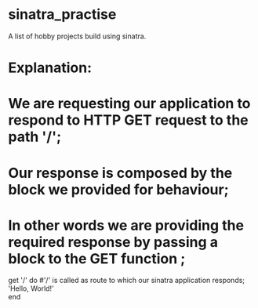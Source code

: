 sinatra_practise
================
A list of hobby projects build using sinatra.


Explanation:
================
# We are requesting our application to respond to HTTP GET request to the path '/';
# Our response is composed by the block we provided for behaviour;
# In other words we are providing the required response by passing a block to the GET function ;              

get '/' do         #'/' is called as route to which our sinatra application responds;        
  'Hello, World!'	
end  
